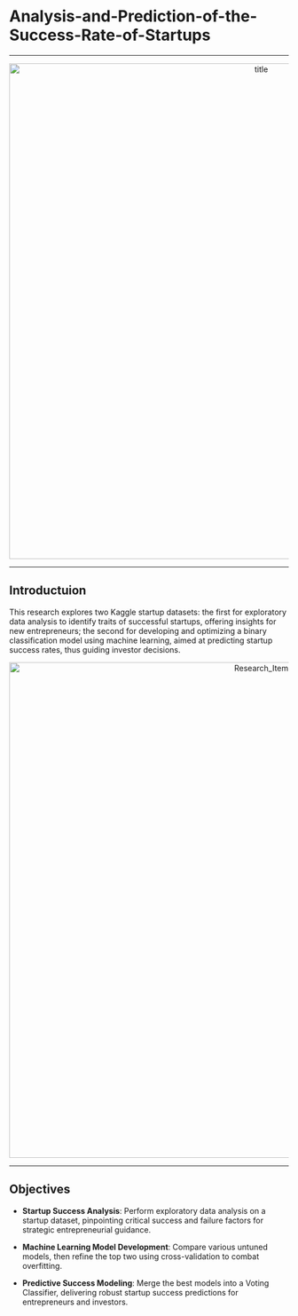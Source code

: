 # Analysis-and-Prediction-of-the-Success-Rate-of-Startups

---

<p align="center">
<img width="893" alt="title" src="https://github.com/MarsSeo/Analysis-and-Prediction-of-the-Success-Rate-of-Startups/assets/103374757/8705751e-7af9-4911-8526-6ad743d6027e">
</p>

---

## Introductuion
This research explores two Kaggle startup datasets: the first for exploratory data analysis to identify traits of successful startups, offering insights for new entrepreneurs; the second for developing and optimizing a binary classification model using machine learning, aimed at predicting startup success rates, thus guiding investor decisions.

<p align="center">
<img width="893" alt="Research_Item" src="https://github.com/MarsSeo/Analysis-and-Prediction-of-the-Success-Rate-of-Startups/assets/103374757/1b790f1f-f95e-4f96-8289-d1261a7c0cd0">
</p>

---

## Objectives

* <b>Startup Success Analysis</b>: Perform exploratory data analysis on a startup dataset, pinpointing critical success and failure factors for strategic entrepreneurial guidance.

* <b>Machine Learning Model Development</b>: Compare various untuned models, then refine the top two using cross-validation to combat overfitting.

* <b>Predictive Success Modeling</b>: Merge the best models into a Voting Classifier, delivering robust startup success predictions for entrepreneurs and investors.



